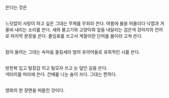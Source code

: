 쓴다는 것은<br><br>

느닷없이 사랑이 하고 싶은 그대는 무제를 무죄라 쓴다. 여름에 봄을 떠올리다 낙엽과 겨울비 내리는 소리를 쓴다. 새와 물고기와 고양이와 앞을 내달리는 검은색 강아지의 언어로 마지막 문장을 쓴다. 줄임표를 쓰고서 계절이란 단어를 봄이라 고쳐 쓴다.<br><br>

잠이 들려는 그대는 속마음 들킬세라 밤의 유의어들로 유희적인 시를 쓴다.<br><br>

방한복 입고 털장갑 끼고 털모자 쓰고 눈 덮인 길을 쓴다.<br>
넥타이를 머리에 쓴다. 건배를 나눈 술이 쓰다. 그대는 짠하다.<br><br>

영화의 한 장면을 떠올린 것이다.
